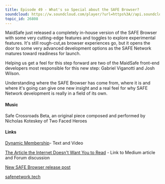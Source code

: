 ```yaml
---
title: Episode 49 - What's so Special about the SAFE Browser?
soundcloud: https://w.soundcloud.com/player/?url=https%3A//api.soundcloud.com/tracks/547484862
topic_id: 26808
---
```


MaidSafe just released a completely in-house version of the SAFE Browser with some very cutting-edge features and toggles to explore experimental features. It's still rough-cut,as browser experiences go, but it opens the door to some very advanced development options as the SAFE Network matures toward readiness for launch.

Helping us get a feel for this step forward are two of the MaidSafe front-end developers most responsible for this new step: Gabriel Viganotti and Josh Wilson.

Understanding where the SAFE Browser has come from, where it is and where it's going can give one new insight and a real feel for why SAFE Network development is really in a field of its own.

#### Music

Safe Crossroads Beta, an original piece composed and performed by Nicholas Koteskey of Two Faced Heroes

#### Links

[Dynamic Membership](https://safenetforum.org/t/new-video-blog-post-dynamic-membership/26724%20)- Text and Video

[The Article the Internet Doesn't Want You to Read](https://safenetforum.org/t/new-medium-article-published-the-article-the-internet-doesn-t-want-you-to-read/26786/) - Link to Medium article and Forum discussion

[New SAFE Browser release post](https://safenetforum.org/t/safe-browser-v0-11-0-release/26792)

[safenetwork.tech](https://safenetwork.tech)
